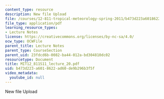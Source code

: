 ```yaml
---
content_type: resource
description: New file Upload
file: /courses/12-811-tropical-meteorology-spring-2011/b473d223a6018622ad60de9b296b3f5f_MIT12_811S11_lecture_20.pdf
file_type: application/pdf
learning_resource_types:
- Lecture Notes
license: https://creativecommons.org/licenses/by-nc-sa/4.0/
ocw_type: OCWFile
parent_title: Lecture Notes
parent_type: CourseSection
parent_uid: 23fdcd6b-0082-ba44-012a-bd304810dc02
resourcetype: Document
title: MIT12_811S11_lecture_20.pdf
uid: b473d223-a601-8622-ad60-de9b296b3f5f
video_metadata:
  youtube_id: null
---
```

New file Upload